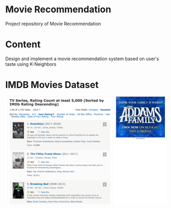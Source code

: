 # Movie Recommendation
Project repository of Movie Recommendation

# Content
Design and implement a movie recommendation system based on user's taste using K-Neighbors

# IMDB Movies Dataset
![screenshot](https://github.com/wonhyukjang/Movie-Recommendation/blob/master/movieData.png)
